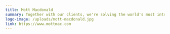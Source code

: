```yaml
---
title: Mott Macdonald
summary: Together with our clients, we're solving the world's most intricate challenges. We search out the connections others fail to make, to unlock creativity and deliver better outcomes for the lives we touch every day.
logo-image: /uploads/mott-macdonald.jpg
link: https://www.mottmac.com 
---
```

